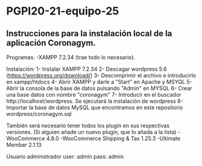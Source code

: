 # PGPI20-21-equipo-25

## Instrucciones para la instalación local de la aplicación Coronagym.
Programas:
-XAMPP 7.2.34 (trae todo lo necesario).

Instalación:
1- Instalar XAMPP 7.2.34
2- Descagar wordpress 5.6 (https://wordpress.org/download/)
3- Descomprimir el archivo e introducirlo en xampp/htdocs
4- Abrir XAMPP y darle a "Start" en Apache y MSYQL
5- Abrir la consola de la base de datos pulsando "Admin" en MYSQL
6- Crear una base datos con nombre "coronagym"
7- Introducir en el buscador http://localhost/wordpress. Se ejecutará la instalación de wordpress
8- Importar la base de datos MySQL que encontramos en este repositorio wordpress/coronagym.sql

También será necesario tener todos los plugin en sus respectivas versiones.
(Si alguien añade un nuevo plugin, que lo añada a la lista)
-WooCommerce 4.8.0
-WooCommerce Shipping & Tax 1.25.3
-Ultimate Member 2.1.13

Usuario administrador 
user: admin
pass: admin


